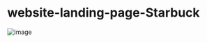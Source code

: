 # website-landing-page-Starbuck
![image](https://user-images.githubusercontent.com/79825881/133869977-50251ee8-5535-4585-96db-d006f9a4e915.png)
